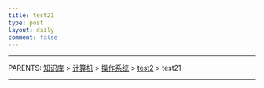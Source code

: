 ```yaml
---
title: test21
type: post
layout: daily
comment: false
---
```


---

PARENTS: [知识库](/gknows/wiki) > [计算机](/gknows/计算机) > [操作系统](/gknows/操作系统) > [test2](/gknows/test2) > test21



---

